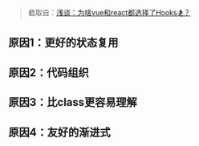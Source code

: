 > 截取自：[浅谈：为啥vue和react都选择了Hooks🏂？](https://juejin.cn/post/7066951709678895141)

## 原因1：更好的状态复用

## 原因2：代码组织

## 原因3：比class更容易理解

## 原因4：友好的渐进式
